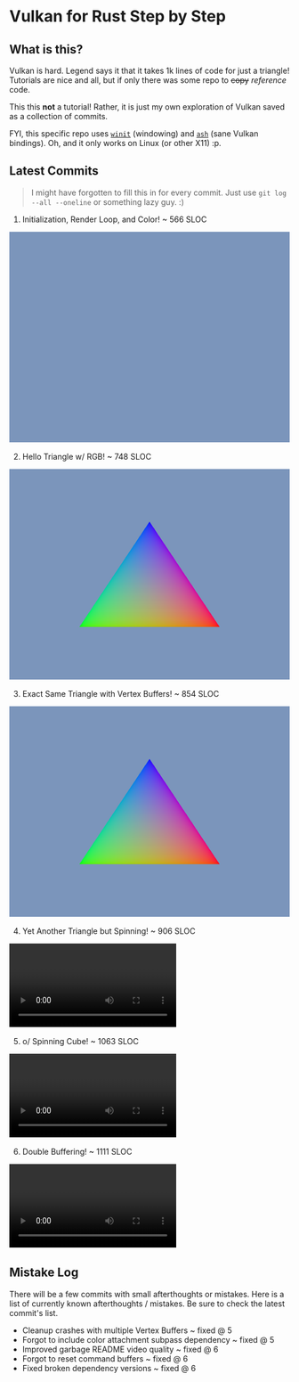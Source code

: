 #  Vulkan for Rust Step by Step

##  What is this?

Vulkan is hard.
Legend says it that it takes 1k lines of code for just a triangle!
Tutorials are nice and all, but if only there was some repo to ~~copy~~ *reference* code.


This this **not** a tutorial!
Rather, it is just my own exploration of Vulkan saved as a collection of commits.


FYI, this specific repo uses [`winit`](https://github.com/rust-windowing/winit) (windowing) and [`ash`](https://github.com/ash-rs/ash) (sane Vulkan bindings).
Oh, and it only works on Linux (or other X11) :p.

##  Latest Commits

>  I might have forgotten to fill this in for every commit.
>  Just use `git log --all --oneline` or something lazy guy. :)

1. Initialization, Render Loop, and Color! ~ 566 SLOC

![](/images/0.png)

2. Hello Triangle w/ RGB! ~ 748 SLOC

![](/images/1.png)

3. Exact Same Triangle with Vertex Buffers! ~ 854 SLOC

![](/images/2.png)

4. Yet Another Triangle but Spinning! ~ 906 SLOC

![](/images/3.webm)

5. o/ Spinning Cube! ~ 1063 SLOC

![](/images/4.webm)

6. Double Buffering! ~ 1111 SLOC

![](/images/5.webm)

##  Mistake Log

There will be a few commits with small afterthoughts or mistakes.
Here is a list of currently known afterthoughts / mistakes.
Be sure to check the latest commit's list.

- Cleanup crashes with multiple Vertex Buffers ~ fixed @ 5
- Forgot to include color attachment subpass dependency ~ fixed @ 5
- Improved garbage README video quality ~ fixed @ 6
- Forgot to reset command buffers ~ fixed @ 6
- Fixed broken dependency versions ~ fixed @ 6

